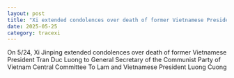 ```yaml
---
layout: post
title: "Xi extended condolences over death of former Vietnamese President"
date: 2025-05-25
category: tracexi
---
```


On 5/24, Xi Jinping extended condolences over death of former Vietnamese President Tran Duc Luong to General Secretary of the Communist Party of Vietnam Central Committee To Lam and Vietnamese President Luong Cuong